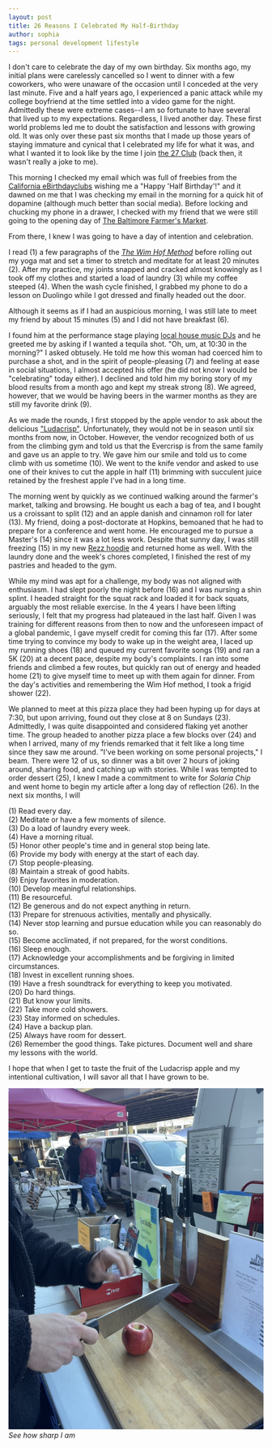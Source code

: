 ```yaml
---
layout: post
title: 26 Reasons I Celebrated My Half-Birthday
author: sophia
tags: personal development lifestyle
---
```


I don't care to celebrate the day of my own birthday. Six months ago, my initial plans were carelessly cancelled so I went to dinner with a few coworkers, who were unaware of the occasion until I conceded at the very last minute. Five and a half years ago, I experienced a panic attack while my college boyfriend at the time settled into a video game for the night. Admittedly these were extreme cases--I am so fortunate to have several that lived up to my expectations. Regardless, I lived another day. These first world problems led me to doubt the satisfaction and lessons with growing old. It was only over these past six months that I made up those years of staying immature and cynical that I celebrated my life for what it was, and what I wanted it to look like by the time I join [the 27 Club](https://www.rollingstone.com/culture/culture-lists/the-27-club-a-brief-history-17853/) (back then, it wasn't really a joke to me).

This morning I checked my email which was full of freebies from the [California eBirthdayclubs](https://ebirthdayclubs.com) wishing me a "Happy 'Half Birthday'!" and it dawned on me that I was checking my email in the morning for a quick hit of dopamine (although much better than social media). Before locking and chucking my phone in a drawer, I checked with my friend that we were still going to the opening day of [The Baltimore Farmer's Market](https://farmersmarketbaltimore.org).

From there, I knew I was going to have a day of intention and celebration.

I read (1) a few paragraphs of the [*The Wim Hof Method*](https://www.wimhofmethod.com/the-wim-hof-method-book) before rolling out my yoga mat and set a timer to stretch and meditate for at least 20 minutes (2). After my practice, my joints snapped and cracked almost knowingly as I took off my clothes and started a load of laundry (3) while my coffee steeped (4). When the wash cycle finished, I grabbed my phone to do a lesson on Duolingo while I got dressed and finally headed out the door.

Although it seems as if I had an auspicious morning, I was still late to meet my friend by about 15 minutes (5) and I did not have breakfast (6).

I found him at the performance stage playing [local house music DJs](https://www.cbsnews.com/baltimore/news/baltimore-farmers-market-kicks-off-46th-season-sunday-with-house-djs/) and he greeted me by asking if I wanted a tequila shot. "Oh, um, at 10:30 in the morning?" I asked obtusely. He told me how this woman had coerced him to purchase a shot, and in the spirit of people-pleasing (7) and feeling at ease in social situations, I almost accepted his offer (he did not know I would be "celebrating" today either). I declined and told him my boring story of my blood results from a month ago and kept my streak strong (8). We agreed, however, that we would be having beers in the warmer months as they are still my favorite drink (9). 

As we made the rounds, I first stopped by the apple vendor to ask about the delicious ["Ludacrisp"](https://fruitgrowersnews.com/article/four-new-apple-varieties-released-maia/). Unfortunately, they would not be in season until six months from now, in October. However, the vendor recognized both of us from the climbing gym and told us that the Evercrisp is from the same family and gave us an apple to try. We gave him our smile and told us to come climb with us sometime (10). We went to the knife vendor and asked to use one of their knives to cut the apple in half (11) brimming with succulent juice retained by the freshest apple I've had in a long time.

The morning went by quickly as we continued walking around the farmer's market, talking and browsing. He bought us each a bag of tea, and I bought us a croissant to split (12) and an apple danish and cinnamon roll for later (13). My friend, doing a post-doctorate at Hopkins, bemoaned that he had to prepare for a conference and went home. He encouraged me to pursue a Master's (14) since it was a lot less work. Despite that sunny day, I was still freezing (15) in my new [Rezz hoodie](https://rezzshop.com/collections/hoodies) and returned home as well. With the laundry done and the week's chores completed, I finished the rest of my pastries and headed to the gym. 

While my mind was apt for a challenge, my body was not aligned with enthusiasm. I had slept poorly the night before (16) and I was nursing a shin splint. I headed straight for the squat rack and loaded it for back squats, arguably the most reliable exercise. In the 4 years I have been lifting seriously, I felt that my progress had plateaued in the last half. Given I was training for different reasons from then to now and the unforeseen impact of a global pandemic, I gave myself credit for coming this far (17). After some time trying to convince my body to wake up in the weight area, I laced up my running shoes (18) and queued my current favorite songs (19) and ran a 5K (20) at a decent pace, despite my body's complaints. I ran into some friends and climbed a few routes, but quickly ran out of energy and headed home (21) to give myself time to meet up with them again for dinner. From the day's activities and remembering the Wim Hof method, I took a frigid shower (22). 

We planned to meet at this pizza place they had been hyping up for days at 7:30, but upon arriving, found out they close at 8 on Sundays (23). Admittedly, I was quite disappointed and considered flaking yet another time. The group headed to another pizza place a few blocks over (24) and when I arrived, many of my friends remarked that it felt like a long time since they saw me around. "I've been working on some personal projects," I beam. There were 12 of us, so dinner was a bit over 2 hours of joking around, sharing food, and catching up with stories. While I was tempted to order dessert (25), I knew I made a commitment to write for *Solaria Chip* and went home to begin my article after a long day of reflection (26). In the next six months, I will

(1) Read every day. \
(2) Meditate or have a few moments of silence. \
(3) Do a load of laundry every week. \
(4) Have a morning ritual. \
(5) Honor other people's time and in general stop being late. \
(6) Provide my body with energy at the start of each day. \
(7) Stop people-pleasing. \
(8) Maintain a streak of good habits. \
(9) Enjoy favorites in moderation. \
(10) Develop meaningful relationships. \
(11) Be resourceful. \
(12) Be generous and do not expect anything in return. \
(13) Prepare for strenuous activities, mentally and physically. \
(14) Never stop learning and pursue education while you can reasonably do so. \
(15) Become acclimated, if not prepared, for the worst conditions. \
(16) Sleep enough. \
(17) Acknowledge your accomplishments and be forgiving in limited circumstances. \
(18) Invest in excellent running shoes. \
(19) Have a fresh soundtrack for everything to keep you motivated. \
(20) Do hard things. \
(21) But know your limits. \
(22) Take more cold showers. \
(23) Stay informed on schedules. \
(24) Have a backup plan. \
(25) Always have room for dessert. \
(26) Remember the good things. Take pictures. Document well and share my lessons with the world.

I hope that when I get to taste the fruit of the Ludacrisp apple and my intentional cultivation, I will savor all that I have grown to be.

<img src='/images/FullSizeRender.jpeg'>
<i>See how sharp I am</i>
